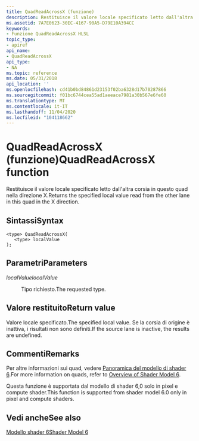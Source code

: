 ```yaml
---
title: QuadReadAcrossX (funzione)
description: Restituisce il valore locale specificato letto dall'altra corsia in questo quad nella direzione X.
ms.assetid: 7A7E0623-30EC-4167-90A5-D79E10A394CC
keywords:
- Funzione QuadReadAcrossX HLSL
topic_type:
- apiref
api_name:
- QuadReadAcrossX
api_type:
- NA
ms.topic: reference
ms.date: 05/31/2018
api_location: ''
ms.openlocfilehash: cd41b0bd84861d23153f02ba6328d17b70287866
ms.sourcegitcommit: f01bc6744cea55ad1aeeace7981a30b567e6fe60
ms.translationtype: MT
ms.contentlocale: it-IT
ms.lasthandoff: 11/04/2020
ms.locfileid: "104118662"
---
```

# <a name="quadreadacrossx-function"></a><span data-ttu-id="a05c3-104">QuadReadAcrossX (funzione)</span><span class="sxs-lookup"><span data-stu-id="a05c3-104">QuadReadAcrossX function</span></span>

<span data-ttu-id="a05c3-105">Restituisce il valore locale specificato letto dall'altra corsia in questo quad nella direzione X.</span><span class="sxs-lookup"><span data-stu-id="a05c3-105">Returns the specified local value read from the other lane in this quad in the X direction.</span></span>

## <a name="syntax"></a><span data-ttu-id="a05c3-106">Sintassi</span><span class="sxs-lookup"><span data-stu-id="a05c3-106">Syntax</span></span>

``` syntax
<type> QuadReadAcrossX(
   <type> localValue
);
```

## <a name="parameters"></a><span data-ttu-id="a05c3-107">Parametri</span><span class="sxs-lookup"><span data-stu-id="a05c3-107">Parameters</span></span>

<dl> <dt>

<span data-ttu-id="a05c3-108">*localValue*</span><span class="sxs-lookup"><span data-stu-id="a05c3-108">*localValue*</span></span> 
</dt> <dd>

<span data-ttu-id="a05c3-109">Tipo richiesto.</span><span class="sxs-lookup"><span data-stu-id="a05c3-109">The requested type.</span></span>

</dd> </dl>

## <a name="return-value"></a><span data-ttu-id="a05c3-110">Valore restituito</span><span class="sxs-lookup"><span data-stu-id="a05c3-110">Return value</span></span>

<span data-ttu-id="a05c3-111">Valore locale specificato.</span><span class="sxs-lookup"><span data-stu-id="a05c3-111">The specified local value.</span></span> <span data-ttu-id="a05c3-112">Se la corsia di origine è inattiva, i risultati non sono definiti.</span><span class="sxs-lookup"><span data-stu-id="a05c3-112">If the source lane is inactive, the results are undefined.</span></span>

## <a name="remarks"></a><span data-ttu-id="a05c3-113">Commenti</span><span class="sxs-lookup"><span data-stu-id="a05c3-113">Remarks</span></span>

<span data-ttu-id="a05c3-114">Per altre informazioni sui quad, vedere [Panoramica del modello di shader 6](hlsl-shader-model-6-0-features-for-direct3d-12.md).</span><span class="sxs-lookup"><span data-stu-id="a05c3-114">For more information on quads, refer to [Overview of Shader Model 6](hlsl-shader-model-6-0-features-for-direct3d-12.md).</span></span>

<span data-ttu-id="a05c3-115">Questa funzione è supportata dal modello di shader 6,0 solo in pixel e compute shader.</span><span class="sxs-lookup"><span data-stu-id="a05c3-115">This function is supported from shader model 6.0 only in pixel and compute shaders.</span></span>



 

## <a name="see-also"></a><span data-ttu-id="a05c3-116">Vedi anche</span><span class="sxs-lookup"><span data-stu-id="a05c3-116">See also</span></span>

<dl> <dt>

[<span data-ttu-id="a05c3-117">Modello shader 6</span><span class="sxs-lookup"><span data-stu-id="a05c3-117">Shader Model 6</span></span>](shader-model-6-0.md)
</dt> </dl>

 

 




